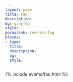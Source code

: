 ```yaml
---
layout: page
title: Faq
description:
bg: grey-bg
style:
permalink: /events/faq
blocks:
- type:
  title:
  description:
  bg:
  style:
---
```


{% include events/faq.html %}
